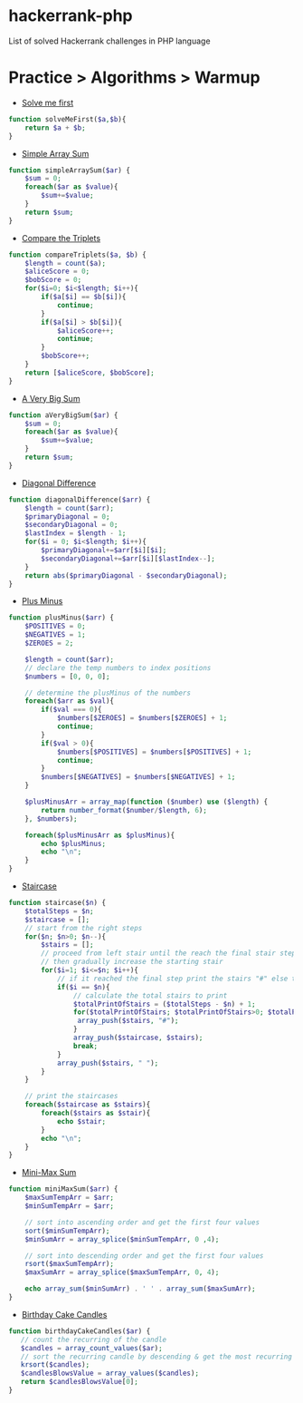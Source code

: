 # hackerrank-php
List of solved Hackerrank challenges in PHP language

# Practice > Algorithms > Warmup
- [Solve me first](https://www.hackerrank.com/challenges/solve-me-first/problem "Solve me first")
```php
function solveMeFirst($a,$b){
	return $a + $b;
}
```
- [Simple Array Sum](https://www.hackerrank.com/challenges/simple-array-sum/problem "Simple Array Sum")
```php
function simpleArraySum($ar) {
    $sum = 0;
    foreach($ar as $value){
        $sum+=$value;
    }
    return $sum;
}
```
- [Compare the Triplets](https://www.hackerrank.com/challenges/compare-the-triplets/problem "Compare the Triplets")
```php
function compareTriplets($a, $b) {
    $length = count($a);
    $aliceScore = 0;
    $bobScore = 0;
    for($i=0; $i<$length; $i++){
        if($a[$i] == $b[$i]){
            continue;
        }
        if($a[$i] > $b[$i]){
            $aliceScore++;
            continue;
        }
        $bobScore++;
    }
    return [$aliceScore, $bobScore];
}
```
- [A Very Big Sum](https://www.hackerrank.com/challenges/a-very-big-sum/problem "A Very Big Sum")
```php
function aVeryBigSum($ar) {
    $sum = 0;
    foreach($ar as $value){
        $sum+=$value;
    }
    return $sum;
}
```
- [Diagonal Difference](https://www.hackerrank.com/challenges/diagonal-difference/problem "Diagonal Difference")
```php
function diagonalDifference($arr) {
    $length = count($arr);
    $primaryDiagonal = 0;
    $secondaryDiagonal = 0;
    $lastIndex = $length - 1;
    for($i = 0; $i<$length; $i++){
        $primaryDiagonal+=$arr[$i][$i];
        $secondaryDiagonal+=$arr[$i][$lastIndex--];
    }
    return abs($primaryDiagonal - $secondaryDiagonal);
}
```
- [Plus Minus](https://www.hackerrank.com/challenges/plus-minus/problem "Plus Minus")
```php
function plusMinus($arr) {
    $POSITIVES = 0;
    $NEGATIVES = 1;
    $ZEROES = 2;

    $length = count($arr);
    // declare the temp numbers to index positions
    $numbers = [0, 0, 0];

    // determine the plusMinus of the numbers
    foreach($arr as $val){
        if($val === 0){
            $numbers[$ZEROES] = $numbers[$ZEROES] + 1;
            continue;
        }
        if($val > 0){
            $numbers[$POSITIVES] = $numbers[$POSITIVES] + 1;
            continue;
        }
        $numbers[$NEGATIVES] = $numbers[$NEGATIVES] + 1;
    }

    $plusMinusArr = array_map(function ($number) use ($length) {
        return number_format($number/$length, 6);
    }, $numbers);

    foreach($plusMinusArr as $plusMinus){
        echo $plusMinus;
        echo "\n";
    }
}
```
- [Staircase](https://www.hackerrank.com/challenges/staircase/problem "Staircase")
```php
function staircase($n) {
    $totalSteps = $n;
    $staircase = [];
    // start from the right steps
    for($n; $n>0; $n--){
        $stairs = [];
        // proceed from left stair until the reach the final stair steps
        // then gradually increase the starting stair
        for($i=1; $i<=$n; $i++){
            // if it reached the final step print the stairs "#" else the its spaces
            if($i == $n){
                // calculate the total stairs to print
                $totalPrintOfStairs = ($totalSteps - $n) + 1;
                for($totalPrintOfStairs; $totalPrintOfStairs>0; $totalPrintOfStairs--){
                 array_push($stairs, "#");
                }
                array_push($staircase, $stairs);
                break;
            }
            array_push($stairs, " ");
        }
    }

    // print the staircases
    foreach($staircase as $stairs){
        foreach($stairs as $stair){
            echo $stair;
        }
        echo "\n";
    }
}
```
- [Mini-Max Sum](https://www.hackerrank.com/challenges/mini-max-sum/problem "Mini-Max Sum")
```php
function miniMaxSum($arr) {
    $maxSumTempArr = $arr;
    $minSumTempArr = $arr;

    // sort into ascending order and get the first four values
    sort($minSumTempArr);
    $minSumArr = array_splice($minSumTempArr, 0 ,4);

    // sort into descending order and get the first four values
    rsort($maxSumTempArr);
    $maxSumArr = array_splice($maxSumTempArr, 0, 4);    

    echo array_sum($minSumArr) . ' ' . array_sum($maxSumArr);
}
```
- [Birthday Cake Candles](https://www.hackerrank.com/challenges/mini-max-sum/problem "Birthday Cake Candles")
```php
function birthdayCakeCandles($ar) {
   // count the recurring of the candle
   $candles = array_count_values($ar);
   // sort the recurring candle by descending & get the most recurring candle
   krsort($candles);
   $candlesBlowsValue = array_values($candles);
   return $candlesBlowsValue[0];
}
```



